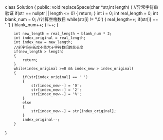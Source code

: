
class Solution {
public:
	void replaceSpace(char *str,int length) {
        //异常字符串验证
        if(str == nullptr || length <= 0)
        {
            return;
        }
        int i = 0;
        int real_length = 0;
        int blank_num = 0;
        //计算空格数目
        while(str[i] != '\0')
        {
            real_length++;
            if(str[i] == ' ')
            {
                blank_num++;
            }
            i++;
        }
        
        int new_length = real_length + blank_num * 2;
        int index_original = real_length;
        int index_new = new_length;
        //新字符串长度不能大于字符数组的总长度
        if(new_length > length)
        {
            return;
        }
        while(index_original >=0 && index_new > index_original)
        {
            if(str[index_original] == ' ')
            {
                str[index_new--] = '0';
                str[index_new--] = '2';
                str[index_new--] = '%';
            }
            else
            {
                str[index_new--] = str[index_original];
            }
            index_original--;
        }

}
